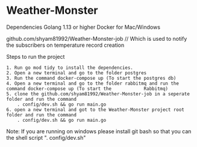 # Weather-Monster


Dependencies
Golang 1.13 or higher
Docker for Mac/Windows

github.com/shyam81992/Weather-Monster-job // Which is used to notify the subscribers on temperature record creation

Steps to run the project 

    1. Run go mod tidy to install the dependencies.
    2. Open a new terminal and go to the folder postgres 
    3. Run the command docker-compose up (To start the postgres db)
    4. Open a new terminal and go to the folder rabbitmq and run the command docker-compose up (To start the            Rabbitmq)
    5. clone the github.com/shyam81992/Weather-Monster-job in a seperate folder and run the command 
        . config/dev.sh && go run main.go
    6. open a new terminal and got to the Weather-Monster project root folder and run the command 
        . config/dev.sh && go run main.go

Note: If you are running on windows please install git bash so that you can the shell script  ". config/dev.sh"